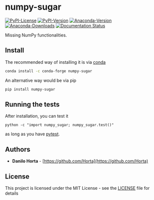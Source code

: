 # numpy-sugar

[![PyPI-License](https://img.shields.io/pypi/l/numpy-sugar.svg?style=flat-square)](https://pypi.python.org/pypi/numpy-sugar/)
[![PyPI-Version](https://img.shields.io/pypi/v/numpy-sugar.svg?style=flat-square)](https://pypi.python.org/pypi/numpy-sugar/) [![Anaconda-Version](https://anaconda.org/conda-forge/numpy-sugar/badges/version.svg)](https://anaconda.org/conda-forge/numpy-sugar) [![Anaconda-Downloads](https://anaconda.org/conda-forge/numpy-sugar/badges/downloads.svg)](https://anaconda.org/conda-forge/numpy-sugar) [![Documentation Status](https://readthedocs.org/projects/numpy-sugar/badge/?style=flat-square&version=latest)](https://numpy-sugar.readthedocs.io/)

Missing NumPy functionalities.

## Install

The recommended way of installing it is via
[conda](http://conda.pydata.org/docs/index.html)
```bash
conda install -c conda-forge numpy-sugar
```

An alternative way would be via pip
```bash
pip install numpy-sugar
```

## Running the tests

After installation, you can test it
```
python -c "import numpy_sugar; numpy_sugar.test()"
```
as long as you have [pytest](http://docs.pytest.org/en/latest/).

## Authors

* **Danilo Horta** - [https://github.com/Horta](https://github.com/Horta)

## License

This project is licensed under the MIT License - see the
[LICENSE](LICENSE) file for details
